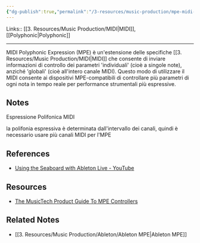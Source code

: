 ```yaml
---
{"dg-publish":true,"permalink":"/3-resources/music-production/mpe-midi-polyphonic-expression/"}
---
```


Links:: [[3. Resources/Music Production/MIDI\|MIDI]], [[Polyphonic\|Polyphonic]]

---
MIDI Polyphonic Expression (MPE) è un'estensione delle specifiche [[3. Resources/Music Production/MIDI\|MIDI]] che consente di inviare informazioni di controllo dei parametri 'individuali' (cioè a singole note), anziché 'globali' (cioè all'intero canale MIDI). Questo modo di utilizzare il MIDI consente ai dispositivi MPE-compatibili di controllare più parametri di ogni nota in tempo reale per performance strumentali più espressive. 




## Notes

Espressione Polifonica MIDI

la polifonia espressiva è determinata dall'intervallo dei canali, quindi è necessario usare più canali MIDI per l'MPE


## References

- [Using the Seaboard with Ableton Live - YouTube](https://www.youtube.com/watch?v=M1H1oUV2IAw)

## Resources

- [The MusicTech Product Guide To MPE Controllers](https://musictech.com/guides/buyers-guide/product-guide-mpe-controllers/)

## Related Notes

- [[3. Resources/Music Production/Ableton/Ableton MPE\|Ableton MPE]]


